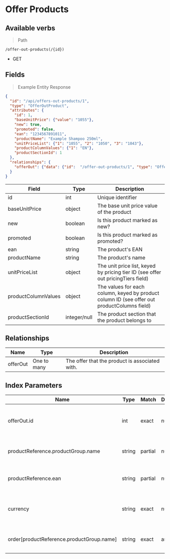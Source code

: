 # Offer Products

## Available verbs

> Path

```
/offer-out-products(/{id})
```

* GET

## Fields

> Example Entity Response

```json
{
  "id": "/api/offers-out-products/1",
  "type": "OfferOutProduct",
  "attributes": {
    "id": 1,
    "baseUnitPrice": {"value": "1055"},
    "new": true,
    "promoted": false,
    "ean": "1234567891011",
    "productName": "Example Shampoo 250ml",
    "unitPriceList": {"1": "1055", "2": "1050", "3": "1043"},
    "productColumnValues": {"1": "EN"},
    "productSectionId": 1
  },
  "relationships": {
    "offerOut": {"data": {"id":  "/offer-out-products/1", "type": "OfferOutProduct"}}
  }
}
```

Field | Type | Description
----- | ---  | -----------
id | int | Unique identifier
baseUnitPrice | object | The base unit price value of the product
new | boolean | Is this product marked as new?
promoted | boolean | Is this product marked as promoted?
ean | string | The product's EAN
productName | string | The product's name
unitPriceList | object | The unit price list, keyed by pricing tier ID (see offer out pricingTiers field)
productColumnValues | object | The values for each column, keyed by product column ID (see offer out productColumns field)
productSectionId | integer/null | The product section that the product belongs to

## Relationships

Name | Type | Description
---- | ---- | -----------
offerOut | One to many | The offer that the product is associated with.

## Index Parameters

Name | Type | Match | Default | Description
---- | ---- | ----- | ------- | -----------
offerOut.id | int | exact | null | Specify the offer out the product must belong to
productReference.productGroup.name | string | partial | null | Search against the product's name
productReference.ean | string | partial | null | Search against the product's ean
currency | string | exact | null | Specify the currency of the offers out to be returned
order\[productReference.productGroup.name] | string | exact | asc | Order the results by product name
